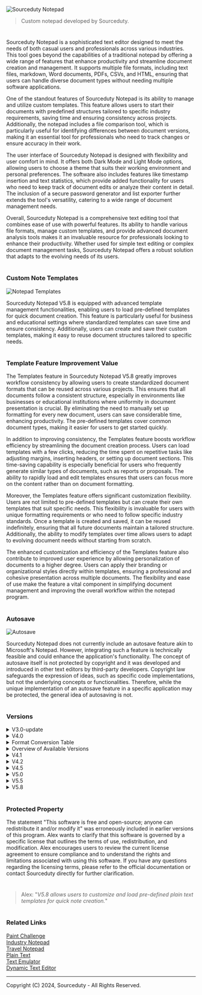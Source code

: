 ![Sourceduty Notepad](https://github.com/user-attachments/assets/40998aea-f5cb-41a0-8731-a333453f69a2)

> Custom notepad developed by Sourceduty.

#

Sourceduty Notepad is a sophisticated text editor designed to meet the needs of both casual users and professionals across various industries. This tool goes beyond the capabilities of a traditional notepad by offering a wide range of features that enhance productivity and streamline document creation and management. It supports multiple file formats, including text files, markdown, Word documents, PDFs, CSVs, and HTML, ensuring that users can handle diverse document types without needing multiple software applications.

One of the standout features of Sourceduty Notepad is its ability to manage and utilize custom templates. This feature allows users to start their documents with predefined structures tailored to specific industry requirements, saving time and ensuring consistency across projects. Additionally, the notepad includes a file comparison tool, which is particularly useful for identifying differences between document versions, making it an essential tool for professionals who need to track changes or ensure accuracy in their work.

The user interface of Sourceduty Notepad is designed with flexibility and user comfort in mind. It offers both Dark Mode and Light Mode options, allowing users to choose a theme that suits their working environment and personal preferences. The software also includes features like timestamp insertion and text statistics, which provide added functionality for users who need to keep track of document edits or analyze their content in detail. The inclusion of a secure password generator and list exporter further extends the tool's versatility, catering to a wide range of document management needs.

Overall, Sourceduty Notepad is a comprehensive text editing tool that combines ease of use with powerful features. Its ability to handle various file formats, manage custom templates, and provide advanced document analysis tools makes it an invaluable resource for professionals looking to enhance their productivity. Whether used for simple text editing or complex document management tasks, Sourceduty Notepad offers a robust solution that adapts to the evolving needs of its users.

#
### Custom Note Templates

![Notepad Templates](https://github.com/user-attachments/assets/5f5d7c6a-99b7-414b-a33f-b1c5b191f340)

Sourceduty Notepad V5.8 is equipped with advanced template management functionalities, enabling users to load pre-defined templates for quick document creation. This feature is particularly useful for business and educational settings where standardized templates can save time and ensure consistency. Additionally, users can create and save their custom templates, making it easy to reuse document structures tailored to specific needs.

#
### Template Feature Improvement Value

The Templates feature in Sourceduty Notepad V5.8 greatly improves workflow consistency by allowing users to create standardized document formats that can be reused across various projects. This ensures that all documents follow a consistent structure, especially in environments like businesses or educational institutions where uniformity in document presentation is crucial. By eliminating the need to manually set up formatting for every new document, users can save considerable time, enhancing productivity. The pre-defined templates cover common document types, making it easier for users to get started quickly.

In addition to improving consistency, the Templates feature boosts workflow efficiency by streamlining the document creation process. Users can load templates with a few clicks, reducing the time spent on repetitive tasks like adjusting margins, inserting headers, or setting up document sections. This time-saving capability is especially beneficial for users who frequently generate similar types of documents, such as reports or proposals. The ability to rapidly load and edit templates ensures that users can focus more on the content rather than on document formatting.

Moreover, the Templates feature offers significant customization flexibility. Users are not limited to pre-defined templates but can create their own templates that suit specific needs. This flexibility is invaluable for users with unique formatting requirements or who need to follow specific industry standards. Once a template is created and saved, it can be reused indefinitely, ensuring that all future documents maintain a tailored structure. Additionally, the ability to modify templates over time allows users to adapt to evolving document needs without starting from scratch.

The enhanced customization and efficiency of the Templates feature also contribute to improved user experience by allowing personalization of documents to a higher degree. Users can apply their branding or organizational styles directly within templates, ensuring a professional and cohesive presentation across multiple documents. The flexibility and ease of use make the feature a vital component in simplifying document management and improving the overall workflow within the notepad program.

#
### Autosave

![Autosave](https://github.com/user-attachments/assets/a7e27d93-8f0c-4722-be48-815f648bbf97)

Sourceduty Notepad does not currently include an autosave feature akin to Microsoft's Notepad. However, integrating such a feature is technically feasible and could enhance the application's functionality. The concept of autosave itself is not protected by copyright and it was developed and introduced in other text editors by third-party developers. Copyright law safeguards the expression of ideas, such as specific code implementations, but not the underlying concepts or functionalities. Therefore, while the unique implementation of an autosave feature in a specific application may be protected, the general idea of autosaving is not.

#
### Versions

<details><summary>V3.0-update</summary>
<br>

The Sourceduty Notepad V3.0 is a versatile and user-friendly text editor designed for Windows 11 users, featuring an integrated file navigation system that allows easy access to default library locations such as Pictures, Documents, Downloads, Music, Videos, and Desktop. It provides a streamlined interface with various modes for customizing the text editor's appearance, including White Mode, Dark Mode, and Blue Mode. The left panel displays a list of libraries and, upon selection, shows only .txt files in the chosen directory. Users can open and edit these text files directly within the editor, which supports standard text editing functionalities like undo, redo, cut, copy, paste, and find. The program also includes a range of predefined templates for quick document creation, and offers helpful menu options for navigating and managing files efficiently.

<br>
</details>

<details><summary>V4.0</summary>
<br>

![Sourceduty Notepad V4 0](https://github.com/user-attachments/assets/de2f1f12-59d0-4116-af16-80d8f8039125)

Sourceduty Notepad V4.0 is a versatile text editor designed to cater to a wide range of professional and personal needs. With its modern interface and robust feature set, it offers users a powerful tool for creating, managing, and exporting text documents. The application supports various file formats including TXT, DOCX, CSV, PDF, and more, allowing users to handle different types of documents seamlessly. Its support for light and dark modes ensures that users can work comfortably in any lighting condition, enhancing productivity and reducing eye strain.

One of the standout features of Sourceduty Notepad V4.0 is its comprehensive template management system. Users can choose from a diverse array of templates tailored for different industries and purposes, such as business meeting notes, project plans, educational lecture notes, and creative writing outlines. This feature simplifies the document creation process by providing pre-defined structures, making it easier to produce professional-quality documents without starting from scratch. Additionally, the application includes a customizable process template to fit specific project needs, further enhancing its utility.

The program also includes advanced text statistics and a password generator to support various user needs. The text statistics tool provides detailed information on character, word, and line counts, which is particularly useful for writers and editors who need to track their work progress. The integrated password generator helps users create secure passwords for their documents or other applications, adding an extra layer of security. These features are designed to streamline workflows and improve efficiency, making Sourceduty Notepad V4.0 a valuable tool for both personal and professional use.

Sourceduty Notepad V4.0 distinguishes itself with its intuitive user interface and live timer functionality. The footer displays real-time updates on total time spent working on a document and the current line number, allowing users to keep track of their work sessions without interrupting their workflow. This live timer, along with the ability to export documents in multiple formats, ensures that users have all the tools they need to manage their work effectively and flexibly. Overall, Sourceduty Notepad V4.0 is a powerful text editing solution that combines ease of use with a rich set of features to meet diverse needs.

<br>
</details>

<details><summary>Format Conversion Table</summary>
<br>

```
+---------------------+---------------------------------+---------------------------------+
| Opened Format       | Converts To .txt                | Can Export To                  |
+---------------------+---------------------------------+---------------------------------+
| .txt (Text File)    | .txt                            | .txt, .md (Markdown),          |
|                     |                                 | .docx (Word Document),         |
|                     |                                 | .pdf (PDF Document),           |
|                     |                                 | .csv (CSV File),               |
|                     |                                 | .html (HTML File),             |
|                     |                                 | .json (JSON File)              |
+---------------------+---------------------------------+---------------------------------+
| .md (Markdown)      | .txt                            | .txt, .md (Markdown),          |
|                     |                                 | .docx (Word Document),         |
|                     |                                 | .pdf (PDF Document),           |
|                     |                                 | .csv (CSV File),               |
|                     |                                 | .html (HTML File),             |
|                     |                                 | .json (JSON File)              |
+---------------------+---------------------------------+---------------------------------+
| .docx (Word)        | .txt                            | .txt, .md (Markdown),          |
|                     |                                 | .docx (Word Document),         |
|                     |                                 | .pdf (PDF Document),           |
|                     |                                 | .csv (CSV File),               |
|                     |                                 | .html (HTML File),             |
|                     |                                 | .json (JSON File)              |
+---------------------+---------------------------------+---------------------------------+
| .pdf (PDF)          | .txt                            | .txt, .md (Markdown),          |
|                     |                                 | .docx (Word Document),         |
|                     |                                 | .pdf (PDF Document),           |
|                     |                                 | .csv (CSV File),               |
|                     |                                 | .html (HTML File),             |
|                     |                                 | .json (JSON File)              |
+---------------------+---------------------------------+---------------------------------+
| .csv (CSV)          | .txt                            | .txt, .md (Markdown),          |
|                     |                                 | .docx (Word Document),         |
|                     |                                 | .pdf (PDF Document),           |
|                     |                                 | .csv (CSV File),               |
|                     |                                 | .html (HTML File),             |
|                     |                                 | .json (JSON File)              |
+---------------------+---------------------------------+---------------------------------+
| .html (HTML)        | .txt                            | .txt, .md (Markdown),          |
|                     |                                 | .docx (Word Document),         |
|                     |                                 | .pdf (PDF Document),           |
|                     |                                 | .csv (CSV File),               |
|                     |                                 | .html (HTML File),             |
|                     |                                 | .json (JSON File)              |
+---------------------+---------------------------------+---------------------------------+
| .json (JSON)        | .txt                            | .txt, .md (Markdown),          |
|                     |                                 | .docx (Word Document),         |
|                     |                                 | .pdf (PDF Document),           |
|                     |                                 | .csv (CSV File),               |
|                     |                                 | .html (HTML File),             |
|                     |                                 | .json (JSON File)              |
+---------------------+---------------------------------+---------------------------------+
```

<br>
</details>

<details><summary>Overview of Available Versions</summary>
<br>

Version Evolution Overview

1. Version 1.0:
   
   - This version is provided as a Python script (`Sourceduty Notepad 1.0.py`).
   - Features include a `TextEditor` class with predefined text templates for various document types such as "Book Index", "Invoice", "Instructions", and "Recipe".
   - Utilizes tkinter for the graphical user interface (GUI).

3. Version 1.2:
   
   - This version contains multiple Python files (`main.py`, `templates.py`, `text_editor.py`) and a compiled executable (`Sourceduty Notepad 1.2.exe`).
   - The Python script (`main.py`) shows significant changes from version 1.0, particularly the removal of the `TEMPLATES` dictionary and associated functionalities.
   - Likely indicates the beginning of a modular approach, separating concerns into different files (`templates.py`, `text_editor.py`), although specific features of these modules are not directly comparable due to the binary nature of the `.exe` file.

4. Version 1.5:
   - This version is provided as an executable file (`Sourceduty Notepad V1.5.exe`), and a zip file (`V1.5.zip`) suggests additional resources or related files.
   - The presence of a compiled executable without source code files for easy comparison suggests this version has been packaged for distribution, indicating a more mature or user-friendly release.
   - Changes from the previous versions could include feature enhancements, bug fixes, or optimizations but are not directly accessible without analyzing the binary.

5. Version 2.0:
   
   - This version is also provided as an executable file (`Sourceduty Notepad 2.0.exe`).
   - Like version 1.5, this version appears to be compiled and packaged for end users, likely including further enhancements or major feature additions not directly visible through code inspection.
   - The jump to version 2.0 might indicate significant upgrades or new feature sets, but again, these are not directly inspectable in the binary form.

6. Version 2.3:
   
   - This version is provided as a set of Python scripts (`main.py`, `new_challenge.py`, `templates.py`, `text_editor.py`).
   - The structure suggests a more developed modular design, separating the main logic from additional features and utilities.
   - Likely introduces new features or optimizations not present in previous versions, as indicated by the addition of `new_challenge.py`.

7. Version 2.4:
   
   - Similar in structure to version 2.3, with the same set of Python scripts (`main.py`, `new_challenge.py`, `templates.py`, `text_editor.py`).
   - The main difference from version 2.3 is the updated version number in the header, suggesting a minor update or patch.
   - Indicates that this version might focus on bug fixes, optimizations, or minor enhancements.

8. Version 3.0:
   - This version is provided as both a compiled executable (`Sourceduty Notepad V3.0.exe`) and a set of Python scripts (`main.py`, `templates.py`, `text_editor.py`).
   - The addition of an executable file suggests readiness for wider distribution, while the scripts indicate ongoing development and modular design.
   - Significant changes include the reintroduction of open-source licensing comments and potential enhancements in the GUI or core functionality.

9. Version 4.0:

   - This version marks a major evolution, provided as a Python script (`Sourceduty Notepad V4.0.py`), with additional documentation and a license file.
   - The codebase shows a substantial increase in functionality, with new imports for file handling, markdown processing, document generation, and more.
   - Introduces a new `TEMPLATES` dictionary with predefined templates for business, project management, and routine documentation.
   - Adds a variety of new features, such as dark/light mode toggles, text statistics, password generation, and enhanced user interaction options.
   - Reflects a significant expansion of the application's capabilities, indicating a mature and feature-rich product.

Comparison and Evolution:

From Version 1.0 to Version 1.2:

   - The transition from version 1.0 to 1.2 shows a shift from a monolithic script containing all features to a more modular approach. 
   - Predefined templates are removed, potentially signaling a move towards more user-customizable or dynamic content creation.
   - The introduction of an executable file alongside modular Python scripts in version 1.2 suggests the start of packaging the application for end-user deployment while still in active development.

From Version 1.2 to Version 1.5:

   - Version 1.5 marks the transition to a fully compiled application. This version no longer includes easily accessible Python source code, implying that the focus may have shifted towards stabilizing the application and preparing it for wider distribution.
   - Given the lack of source code, the changes might include improved user interfaces, bug fixes, or added functionality that would be common in a version upgrade from 1.2 to 1.5.

From Version 1.5 to Version 2.0:

   - The jump from version 1.5 to 2.0 is significant, as indicated by the version number. This usually suggests major changes, possibly new features, a redesigned user interface, or major performance improvements.
   - Without access to the source code or detailed change logs, specific improvements are speculative, but the continuation of distributing the application as a compiled executable indicates a mature stage of development.

From Version 2.3 to Version 2.4:

   - The primary change between these two versions is an update in the version header comment, with no other functional or structural changes observed in the `main.py` file.
   - The identical file structure suggests that version 2.4 might have focused on minor improvements or fixes rather than major feature additions.

From Version 2.4 to Version 3.0:

   - Version 3.0 introduces a new comment in the header indicating the software's open-source nature, alongside new import statements for additional modules.
   - The presence of both an executable file and Python scripts suggests a dual approach to development, balancing ongoing modular enhancements with distribution readiness.

From Version 3.0 to Version 4.0:

   - Version 4.0 brings significant changes, with a large number of new imports and functionalities added, including file handling, markdown processing, document generation, and more.
   - The introduction of new templates and features such as dark/light mode, text statistics, and password generation represents a substantial expansion of the application's capabilities.
   - The overall structure and design of the code indicate a mature and feature-rich product, moving towards a comprehensive text-editing solution.

Inferences and Conclusions:

- The progression from version 1.0 to 4.0 shows a clear trajectory from initial development with raw code accessible to a refined, feature-rich application.
- Early versions focused on basic text-editing functionalities, while later versions introduced user-centric features, enhanced modularity, and a more polished user experience.
- The shift to compiled executables and the introduction of extensive new features in later versions reflect a move towards a stable, user-friendly product ready for wider distribution.
- The overall evolution of "Sourceduty Notepad" reflects typical software development patterns, with early versions being experimental and feature-rich, and later versions prioritizing stability, usability, and distribution readiness.

<br>
</details>

<details><summary>V4.1</summary>
<br>


![Sourceduty Notepad V4 1](https://github.com/user-attachments/assets/9dc190bc-b8fb-4423-85eb-995d81b9fbd5)

Sourceduty Notepad V4.1 is an advanced text editor designed to cater to the diverse needs of professionals, students, and creative writers alike. With its sleek and user-friendly interface, this software offers a wide range of functionalities, making it an ideal tool for managing documents across various formats. The program supports extensive file operations, allowing users to open, edit, and export files in multiple formats including TXT, DOCX, CSV, PDF, HTML, and JSON. Whether you're drafting business documents, educational materials, or creative works, Sourceduty Notepad V4.1 provides the tools you need to create high-quality text-based content efficiently.

One of the standout features of Sourceduty Notepad V4.1 is its customizable template management system. In addition to the preloaded templates designed for business, education, and creative writing, users can now add up to five custom templates of their own. This feature is particularly useful for those who frequently need to create documents with specific structures, as it allows for quick access to templates that can be tailored to individual needs. By enabling users to save and reuse their custom templates, the program significantly streamlines the document creation process.

Another key feature is the expanded support for various file formats, both for opening and exporting. This broad compatibility ensures that users can work with a wide array of document types without the need for multiple software applications. Whether you need to edit a PDF, export a document to HTML for web use, or convert notes into a CSV file for data analysis, Sourceduty Notepad V4.1 makes the process seamless and efficient. The ability to handle different file formats also makes it an essential tool for professionals who need to collaborate across different platforms and media.

Additionally, Sourceduty Notepad V4.1 introduces an Export List feature that enhances its utility for organizing and managing information. This feature allows users to sort and filter text content and then export it into a new .txt file list. This is particularly beneficial for tasks that require structured data management, such as creating lists, organizing notes, or preparing content for reports. By integrating these features into a single application, Sourceduty Notepad V4.1 offers a powerful and versatile solution for all your text editing and document management needs.

<br>
</details>

<details><summary>V4.2</summary>
<br>

![Sourceduty Notepad V4 2](https://github.com/user-attachments/assets/7f442be9-a324-4638-a0c0-ca227a1b75fe)

Sourceduty Notepad V4.2 is a robust and versatile text editor designed to cater to a wide range of user needs across different industries. One of its standout features is the inclusion of a comprehensive set of pre-defined templates for business, education, and creative writing. These templates, which include meeting notes, project plans, schedules, routines, and even a business process template, provide users with a solid starting point for various types of documents. Additionally, the software allows users to add up to five custom templates, offering flexibility for those who require personalized document structures.

The program also supports extensive file operations, enabling users to open, edit, merge, and export documents in multiple formats such as TXT, DOCX, CSV, PDF, HTML, and JSON. This wide-ranging compatibility ensures that users can work with a variety of file types without the need for additional software. The ability to merge content from different files into a single document is particularly useful for users who need to consolidate information efficiently. Moreover, Sourceduty Notepad V4.2 includes a powerful file comparison tool that allows users to open and compare two documents side by side, highlighting differences and making it easier to review changes or revisions.

Another significant feature of Sourceduty Notepad V4.2 is the dynamic footer, which is designed with a sleek black background and white text for clear visibility. The footer displays real-time information about the total time spent in the current session and includes a convenient button to insert the current timestamp directly into the document. This is especially useful for users who need to log times or track when specific actions were taken. In addition, the software offers a dark mode and light mode, allowing users to switch between themes based on their preference or working environment. Other features include text statistics, a password generator, and the ability to sort, filter, and export lists from the text area into a new TXT file.

#### Comparing V4.2 to V4.1 and V4.0

When comparing Sourceduty Notepad V4.2 to its previous versions, V4.1 and V4.0, it is clear that the software has undergone significant enhancements to expand its functionality and user experience. V4.0 laid the foundation with basic text editing capabilities, including support for template management and light and dark modes. However, its functionality was relatively limited, especially in terms of file format compatibility and advanced features.

V4.1 built upon this foundation by introducing the ability to create custom templates, which allowed users to save frequently used document structures for easy access. It also expanded the range of supported file formats, making the program more versatile for different types of documents. Additionally, V4.1 introduced a footer displaying session time and line numbers, which provided users with useful real-time feedback as they worked on their documents.

Sourceduty Notepad V4.2 takes these features even further, offering a more comprehensive set of tools for document management. The introduction of the "Open and Merge" feature allows users to combine content from multiple files seamlessly, a significant improvement for those working on complex projects. The new file comparison tool adds another layer of functionality, making it easier to review and manage document revisions. The dynamic footer has also been enhanced with a more professional look and additional functionality, such as the timestamp insertion feature. Overall, V4.2 represents a substantial upgrade from both V4.1 and V4.0, positioning it as a powerful and versatile text editor suitable for a variety of professional and personal use cases.

<br>
</details>

<details><summary>V4.5</summary>
<br>

![Sourceduty Notepad V4 5](https://github.com/user-attachments/assets/ee78c356-7aa0-4b08-bc60-d2f12f826258)

Sourceduty Notepad V4.5 is a robust text editor designed to meet a wide array of needs across different industries, including Business, Education, and Creative Writing. It introduces several enhancements and new features that improve its versatility and user experience compared to its previous version, V4.2.

One of the key improvements in V4.5 is the expanded template system. Users can now access a broader range of pre-defined templates, including new ones for business processes, project planning, and creative writing outlines. This version also allows users to add and manage custom templates more easily. The templates are designed to cater to specific industry needs, making it more convenient for users to start their documents with a structured format. The new ability to delete custom templates and the updated management options provide users with greater control over their workspace.

The user interface has been enhanced with the addition of Dark Mode and Light Mode options, allowing users to switch between different themes for improved readability and comfort. The inclusion of a timestamp insertion feature offers an easy way to track when content was edited or added. Furthermore, V4.5 introduces a file comparison tool that enables users to compare two text files and view their differences, a feature not present in V4.2.

V4.5 also brings additional functionalities such as text statistics, which provide detailed counts of words, characters, and paragraphs. The new password generator allows users to create secure passwords, and the list exporter feature enables sorting and filtering of list content before exporting it to a text file. Another notable addition is the translation feature, which allows for text translation into English, albeit as a mock feature that could be replaced with actual translation functionality in future updates.

In comparison, V4.2 lacked some of these advanced features and customization options. The earlier version did not include the Dark Mode/Light Mode switch, advanced text statistics, or the comprehensive password generator. The template system in V4.2 was also less flexible, with fewer options for customization and management. Overall, V4.5 offers a more powerful and user-friendly experience, catering to a wider range of document creation and editing needs while providing more tools for productivity and customization.

<br>
</details>

<details><summary>V5.0</summary>
<br>

![Sourceduty Notepad V5 0](https://github.com/user-attachments/assets/0d24f716-89a9-40c6-ac85-017d429f0e15)

Sourceduty Notepad V5.0 is a powerful and versatile text editor designed to cater to a wide range of professional and creative needs. It boasts a user-friendly interface with customizable modes, including dark and light themes, ensuring comfortable use in different lighting conditions. This version comes packed with advanced features like the ability to open, save, merge, and compare files in multiple formats such as text files, Word documents, CSV, PDF, HTML, and JSON. The editor also provides dynamic text analysis tools that offer insights into word count, character count, and paragraph count. Additionally, V5.0 includes industry-specific templates for business, education, and creative writing, with options to add custom templates, making document creation both efficient and tailored to specific requirements.

One of the standout features of Sourceduty Notepad V5.0 is its enhanced "Micronotes" functionality, which allows users to store, manage, and organize short notes within the application. The expanded user interface for managing these notes offers a larger text area and options to add, view, and delete notes seamlessly. V5.0 also integrates translation tools powered by Google Translate, enabling users to translate entire documents into different languages. With added features like password generation, timestamp insertion, and an intuitive menu system that includes template options directly in the dropdown menu, V5.0 stands out as a comprehensive and flexible tool for both business and personal use.

#### Comparison to Previous Versions

Sourceduty Notepad V5.0 builds upon the foundation laid by previous versions, significantly enhancing the user experience and feature set. Compared to earlier versions like V4.5, which introduced basic file operations and template management, V5.0 offers a more refined and robust system. The introduction of direct access to templates from the menu is a nod to the simplicity of earlier versions, but with the added flexibility of creating and managing custom templates. This version also improves file comparison and merging features, making it easier to handle large and complex documents—a feature that was less developed in prior iterations.

One of the key improvements in V5.0 is its user interface customization. While earlier versions provided limited theme options, V5.0 offers both dark and light modes that can be easily toggled, enhancing usability in various environments. The dynamic footer, which tracks time elapsed, is another new addition that helps users keep track of their workflow, a feature that was absent in earlier versions. Additionally, the text analysis tools in V5.0 are more comprehensive, providing deeper insights into document structure compared to the more basic word and character count features of previous versions.

The integration of translation tools in V5.0 represents a significant leap forward, offering a level of functionality that was either non-existent or very basic in earlier versions. This addition makes V5.0 particularly useful for users working in multilingual environments or needing to produce documents in different languages. The translation feature, combined with the robust password generation tool that allows for customizable password creation, marks a significant enhancement in the tool’s utility and security offerings, surpassing the more rigid implementations in previous versions.

Finally, the expansion of the "Micronotes" feature in V5.0 addresses the needs of users who require quick and accessible note-taking capabilities. While earlier versions might have included simple note-taking functions, V5.0 transforms this into a more integrated system, complete with a dedicated management interface that allows users to add, view, and delete notes efficiently. This makes V5.0 not just an incremental update but a substantial evolution, integrating user feedback and technological advancements to deliver a more powerful and versatile text editing tool.

<br>
</details>

<details><summary>V5.5</summary>
<br>

![Sourceduty Notepad V5 5](https://github.com/user-attachments/assets/8411858c-4711-442f-8d4d-212f1287b373)

Sourceduty Notepad V5.5 is a highly versatile and feature-rich text editor designed to cater to a variety of needs across different industries. This comprehensive tool is built with user-friendly functionalities that enhance the text editing experience, making it suitable for business, educational, and creative writing purposes. One of the standout features of Sourceduty Notepad is its ability to switch between dark and light modes, providing users with a comfortable reading and editing environment regardless of the time of day. Additionally, the program supports multiple file operations, allowing users to open, save, and merge files in various formats, including text, CSV, PDF, HTML, JSON, EPUB, and Python scripts. This flexibility ensures that users can work with a wide range of document types without needing to switch between different applications.

The program's text editing capabilities are enhanced with customizable options for font size, background, and foreground colors, allowing users to tailor the appearance of their documents to their preferences. For those working with multiple text files, Sourceduty Notepad offers a file comparison feature that enables users to view differences between two text files side by side, making it easy to identify changes and ensure accuracy. Moreover, the program includes powerful export functionalities, allowing documents to be saved in a variety of formats such as TXT, CSV, PDF, HTML, JSON, EPUB, and Python (.py). This ensures that users can share their work in the most appropriate format for their audience. Importing and restoring files from different formats is also straightforward, further enhancing the program's versatility.

Sourceduty Notepad V5.5 is designed to boost productivity with a range of specialized tools and features. Users can quickly insert the current timestamp into their text, making it easy to keep track of when notes or entries were made. The program also supports predefined templates for business, education, and creative writing needs, which can be loaded and customized to fit specific requirements. Additionally, users can create and add their own custom templates, further personalizing their workspace. For those concerned with security, the program includes a password generation feature that allows users to create secure passwords with customizable length and complexity. The export list feature is another productivity booster, enabling users to save a list of unique items from their document as a text file.

The latest additions to Sourceduty Notepad V5.5 include advanced features such as search, tagging and categorization, and keyword highlighting. The search function allows users to find specific words or phrases within their document, providing quick access to relevant information. Tagging and categorization automatically categorize and tag notes based on their content, making it easier for users to organize and locate their documents. Keyword highlighting is particularly useful for those working with large volumes of text, as it automatically highlights key terms or phrases based on user-defined keywords, ensuring that important information stands out. These new features, combined with the existing robust functionalities, make Sourceduty Notepad V5.5 a powerful tool for anyone looking to enhance their text editing and document management capabilities.

<br>
</details>

<details><summary>V5.8</summary>
<br>

![Sourceduty Notepad V5 8](https://github.com/user-attachments/assets/39542061-ebd0-4eea-9240-abf53e1efe84)

Sourceduty Notepad V5.8 is a comprehensive and user-friendly text editor designed to meet the diverse needs of users ranging from students to business professionals. It boasts an array of features tailored to facilitate efficient document creation, editing, and management. The notepad supports various text formatting options, allowing users to align text, adjust font sizes, change font types, and alter font colors. This flexibility ensures that documents can be customized to meet specific stylistic preferences or professional requirements. Additionally, users can easily clear formatting to reset their text to default settings, making it simple to start afresh.

One of the standout features of Sourceduty Notepad V5.8 is its robust file operations capabilities. Users can create new files, open existing documents in a wide range of formats, and save their work in the desired format. Notably, the notepad includes options to save locked files using password protection and encryption, ensuring the security of sensitive information. The ability to encrypt selected files and save them with a .enc extension further enhances data protection. Users can also decrypt encrypted files using a key file, with decrypted content displayed directly in the text area for immediate access and editing.

Sourceduty Notepad V5.8 is equipped with advanced template management functionalities, enabling users to load pre-defined templates for quick document creation. This feature is particularly useful for business and educational settings where standardized templates can save time and ensure consistency. Additionally, users can create and save their custom templates, making it easy to reuse document structures tailored to specific needs. The notepad also supports dark mode and light mode, allowing users to switch between themes to reduce eye strain or match personal preferences.

The notepad’s utility is further enhanced by its ability to insert timestamps and manage micronotes. Users can insert the current date and time into their documents in customizable formats, which is beneficial for maintaining accurate records and timelines. The micronotes menu allows users to add, delete, and clear small notes or comments within their documents, facilitating better organization and annotation. Another valuable feature is the password generator, which creates secure passwords with customizable length and complexity, helping users enhance their security practices.

Recent updates to Sourceduty Notepad V5.8 have repaired the Text Layout dropdown submenu and improved search highlights. The repaired Text Layout submenu now allows users to switch seamlessly between different column formats, enhancing the readability and organization of their documents. The search highlight functionality has also been fixed, enabling users to effectively search for and highlight specific words or phrases within their text. This improvement makes it easier to locate important information and ensures that critical details are not overlooked. Overall, Sourceduty Notepad V5.8 is a versatile and powerful tool designed to enhance productivity and document management.

<br>
<details><summary>V5.8 Formats</summary>
<br>

```
Format Conversion Table

+---------------------+---------------------------------+---------------------------------+
| Opened Format       | Converts To .txt                | Can Export To                  |
+---------------------+---------------------------------+---------------------------------+
| .txt (Text File)    | .txt                            | .txt, .md (Markdown),          |
|                     |                                 | .docx (Word Document),         |
|                     |                                 | .pdf (PDF Document),           |
|                     |                                 | .csv (CSV File),               |
|                     |                                 | .html (HTML File),             |
|                     |                                 | .json (JSON File)              |
+---------------------+---------------------------------+---------------------------------+
| .md (Markdown)      | .txt                            | .txt, .md (Markdown),          |
|                     |                                 | .docx (Word Document),         |
|                     |                                 | .pdf (PDF Document),           |
|                     |                                 | .csv (CSV File),               |
|                     |                                 | .html (HTML File),             |
|                     |                                 | .json (JSON File)              |
+---------------------+---------------------------------+---------------------------------+
| .docx (Word)        | .txt                            | .txt, .md (Markdown),          |
|                     |                                 | .docx (Word Document),         |
|                     |                                 | .pdf (PDF Document),           |
|                     |                                 | .csv (CSV File),               |
|                     |                                 | .html (HTML File),             |
|                     |                                 | .json (JSON File)              |
+---------------------+---------------------------------+---------------------------------+
| .pdf (PDF)          | .txt                            | .txt, .md (Markdown),          |
|                     |                                 | .docx (Word Document),         |
|                     |                                 | .pdf (PDF Document),           |
|                     |                                 | .csv (CSV File),               |
|                     |                                 | .html (HTML File),             |
|                     |                                 | .json (JSON File)              |
+---------------------+---------------------------------+---------------------------------+
| .csv (CSV)          | .txt                            | .txt, .md (Markdown),          |
|                     |                                 | .docx (Word Document),         |
|                     |                                 | .pdf (PDF Document),           |
|                     |                                 | .csv (CSV File),               |
|                     |                                 | .html (HTML File),             |
|                     |                                 | .json (JSON File)              |
+---------------------+---------------------------------+---------------------------------+
| .html (HTML)        | .txt                            | .txt, .md (Markdown),          |
|                     |                                 | .docx (Word Document),         |
|                     |                                 | .pdf (PDF Document),           |
|                     |                                 | .csv (CSV File),               |
|                     |                                 | .html (HTML File),             |
|                     |                                 | .json (JSON File)              |
+---------------------+---------------------------------+---------------------------------+
| .json (JSON)        | .txt                            | .txt, .md (Markdown),          |
|                     |                                 | .docx (Word Document),         |
|                     |                                 | .pdf (PDF Document),           |
|                     |                                 | .csv (CSV File),               |
|                     |                                 | .html (HTML File),             |
|                     |                                 | .json (JSON File)              |
+---------------------+---------------------------------+---------------------------------+
| .epub (ePub)        | .txt                            | .txt, .md (Markdown),          |
|                     |                                 | .docx (Word Document),         |
|                     |                                 | .pdf (PDF Document),           |
|                     |                                 | .csv (CSV File),               |
|                     |                                 | .html (HTML File),             |
|                     |                                 | .json (JSON File)              |
+---------------------+---------------------------------+---------------------------------+
```
<br>
</details>
<details><summary>V5.8 Description</summary>
<br>

```
Sourceduty Notepad V5.8

Copyright (C) 2024, Sourceduty - All Rights Reserved.

Description:

Features:

Text Formatting:
  - Align text (left, center, right, justify)
  - Increase/decrease font size
  - Change font type (e.g., Arial, Times New Roman, Courier)
  - Change font color (supports RGB and HEX color codes)
  - Clear formatting (reset to default)

File Operations:
  - New File: Create a new, blank document.
  - Open File: Open an existing document in various formats (e.g., .txt, .docx, .rtf, .html, .md).
  - Save File: Save the current document in the selected format.
  - Save Locked File: Save the current document using a password and encryption.
  - Encrypt File: Encrypt a selected file and save it with a .enc extension.
  - Decrypt File: Decrypt a selected encrypted file using a key file and display its contents.
  - Export File: Export the document to formats such as PDF, DOCX, HTML, or Markdown (.md).
  - Import File: Import content from formats like CSV, JSON, XML, or Markdown (.md).
  - Open and Merge File: Open another file and merge its content into the current document.
  - Compare Files: Compare the content of two documents and highlight differences.

Template Management:
  - Load Templates: Load pre-defined templates for quick document creation.
  - Add Custom Templates: Create and save your own templates for reuse.

Dark Mode:
  - Switch between dark mode and light mode to reduce eye strain or match user preferences.

Timestamp Insertion:
  - Insert the current date and time into the document with customizable formats (e.g., YYYY-MM-DD, MM/DD/YYYY).

Micronotes Menu:
  - Add Micronotes: Insert small notes or comments in the document.
  - Delete Micronotes: Remove specific micronotes.
  - Clear Micronotes: Remove all micronotes from the document.

Password Generator:
  - Generate Secure Passwords: Create passwords with customizable length and complexity (e.g., including special characters, numbers).

CSV Export:
  - Export document content or lists to CSV format for data handling and analysis.

Document Statistics:
  - Display Word Count: Count the number of words in the document.
  - Character Count: Count the number of characters in the document.
  - Line Count: Count the number of lines in the document.

JSON Restore:
  - Import and Restore: Import document content from a JSON file and restore the document to its previous state.

Search Function:
  - Find Text: Search for a specific word or phrase within the document.

Tagging and Categorization:
  - Tag Documents: Assign tags to documents for easier organization and retrieval.
  - Categorize Documents: Categorize documents based on custom criteria (e.g., project, topic).

Keyword Highlighting:
  - Set Keywords: Define specific keywords to highlight throughout the document.
  - Highlight Keywords: Automatically highlight occurrences of these keywords in the document.

Topology:
  - Convert to Topology: Format the current text into a hierarchical topological diagram.
```

<br>
</details>

<details><summary>V5.8 Topology</summary>
<br>

```
Sourceduty Notepad V5.8
------------------------
|
|-- Graphical User Interface (GUI)
|   |
|   |-- Tkinter
|       |-- Main Window
|       |-- Menus
|           |-- File Menu
|               |-- New File
|               |-- Open File
|               |-- Open and Merge
|               |-- Save File
|               |-- Save Locked File
|               |-- Export File (PDF, JSON, Excel, EPUB, DOCX, HTML)
|               |-- Import File
|               |-- Create Backup
|               |-- Restore Backup
|           |-- Edit Menu
|               |-- Undo
|               |-- Redo
|               |-- Insert Timestamp
|               |-- Insert Micronote
|               |-- Clear Micronotes
|               |-- Add Custom Template
|               |-- Load Template
|           |-- View Menu
|               |-- Dark Mode
|               |-- Light Mode
|               |-- Set Single Column
|               |-- Set Two Columns
|               |-- Set Three Columns
|               |-- Show Tagging and Categorization
|               |-- Show Statistics
|           |-- Options Menu
|               |-- Show Options
|               |-- Apply Options
|           |-- Tools Menu
|               |-- Compare Files
|               |-- Search Word
|               |-- Highlight Keywords
|               |-- Generate Password
|           |-- Help Menu
|               |-- About
|
|-- File Handling
|   |
|   |-- File Open
|   |-- File Save
|   |-- File Export
|       |-- Export to PDF
|       |-- Export to JSON
|       |-- Export to Excel
|       |-- Export to EPUB
|       |-- Export to DOCX
|       |-- Export to HTML
|   |-- File Import
|       |-- Import PDF
|       |-- Import EPUB
|       |-- Import DOCX
|       |-- Import CSV
|       |-- Import JSON
|
|-- Text Processing
|   |
|   |-- Markdown Conversion
|   |-- Text Diffing (Compare Files)
|   |-- Text Search/Replace
|   |-- Encryption/Decryption
|       |-- Load or Generate Key
|       |-- Encrypt File
|       |-- Decrypt File
|       |-- Ensure Cipher
|
|-- Document Management
|   |
|   |-- PDF Processing (PyMuPDF - fitz)
|   |-- DOCX Processing (python-docx)
|   |-- EPUB Processing (ebooklib)
|
|-- Data Handling
|   |
|   |-- CSV Handling (pandas)
|   |-- JSON Handling
|   |-- Excel Handling (pandas)
|
|-- Web Scraping
|   |
|   |-- HTML Parsing (BeautifulSoup)
|
|-- Utilities
|   |
|   |-- Random String Generation
|   |-- Time-based Operations (Insert Timestamp)
|   |-- OS Operations (os module)
|
|-- Additional Features
|   |
|   |-- Insert Micronotes
|   |-- Insert Default Description
|   |-- Create Text Layout Menu
|   |-- Update Footer
|   |-- Show Micronotes Menu
|   |-- Export List
|   |-- Import and Restore
```

<br>
</details>

<br>
</details>

#
### Protected Property

The statement "This software is free and open-source; anyone can redistribute it and/or modify it" was erroneously included in earlier versions of this program. Alex wants to clarify that this software is governed by a specific license that outlines the terms of use, redistribution, and modification. Alex encourages users to review the current license agreement to ensure compliance and to understand the rights and limitations associated with using this software. If you have any questions regarding the licensing terms, please refer to the official documentation or contact Sourceduty directly for further clarification.

#

> Alex: "*V5.8 allows users to customize and load pre-defined plain text templates for quick note creation.*"

#
### Related Links

[Paint Challenge](https://github.com/sourceduty/Paint_Challenge)
<br>
[Industry Notepad](https://github.com/sourceduty/Industry_Notepad)
<br>
[Travel Notepad](https://github.com/sourceduty/Travel_Notepad)
<br>
[Plain Text](https://github.com/sourceduty/Plain_Text)
<br>
[Text Emulator](https://github.com/sourceduty/Text_Emulator)
<br>
[Dynamic Text Editor](https://github.com/sourceduty/Dynamic_Text_Editor)

***
Copyright (C) 2024, Sourceduty - All Rights Reserved.
